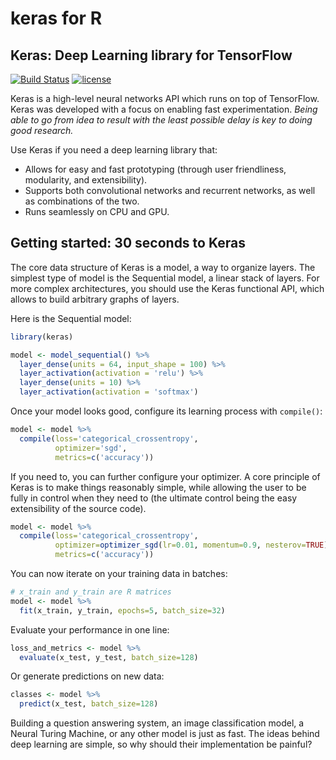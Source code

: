 keras for R
================

Keras: Deep Learning library for TensorFlow
-------------------------------------------

[![Build Status](https://travis-ci.org/rstudio/keras.svg?branch=master)](https://travis-ci.org/rstudio/keras) [![license](https://img.shields.io/github/license/mashape/apistatus.svg?maxAge=2592000)](https://github.com/rstudio/keras/blob/master/LICENSE)

Keras is a high-level neural networks API which runs on top of TensorFlow. Keras was developed with a focus on enabling fast experimentation. *Being able to go from idea to result with the least possible delay is key to doing good research.*

Use Keras if you need a deep learning library that:

-   Allows for easy and fast prototyping (through user friendliness, modularity, and extensibility).
-   Supports both convolutional networks and recurrent networks, as well as combinations of the two.
-   Runs seamlessly on CPU and GPU.

Getting started: 30 seconds to Keras
------------------------------------

The core data structure of Keras is a model, a way to organize layers. The simplest type of model is the Sequential model, a linear stack of layers. For more complex architectures, you should use the Keras functional API, which allows to build arbitrary graphs of layers.

Here is the Sequential model:

``` r
library(keras)

model <- model_sequential() %>% 
  layer_dense(units = 64, input_shape = 100) %>% 
  layer_activation(activation = 'relu') %>% 
  layer_dense(units = 10) %>% 
  layer_activation(activation = 'softmax')
```

Once your model looks good, configure its learning process with `compile()`:

``` r
model <- model %>% 
  compile(loss='categorical_crossentropy',
          optimizer='sgd',
          metrics=c('accuracy'))
```

If you need to, you can further configure your optimizer. A core principle of Keras is to make things reasonably simple, while allowing the user to be fully in control when they need to (the ultimate control being the easy extensibility of the source code).

``` r
model <- model %>% 
  compile(loss='categorical_crossentropy',
          optimizer=optimizer_sgd(lr=0.01, momentum=0.9, nesterov=TRUE),
          metrics=c('accuracy'))
```

You can now iterate on your training data in batches:

``` r
# x_train and y_train are R matrices
model <- model %>% 
  fit(x_train, y_train, epochs=5, batch_size=32)
```

Evaluate your performance in one line:

``` r
loss_and_metrics <- model %>%  
  evaluate(x_test, y_test, batch_size=128)
```

Or generate predictions on new data:

``` r
classes <- model %>% 
  predict(x_test, batch_size=128)
```

Building a question answering system, an image classification model, a Neural Turing Machine, or any other model is just as fast. The ideas behind deep learning are simple, so why should their implementation be painful?
